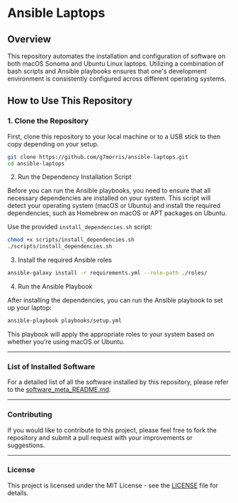 # Ansible Laptops

## Overview

This repository automates the installation and configuration of software on both macOS Sonoma and Ubuntu Linux laptops. Utilizing a combination of bash scripts and Ansible playbooks ensures that one's development environment is consistently configured across different operating systems.

## How to Use This Repository

### 1. Clone the Repository

First, clone this repository to your local machine or to a USB stick to then copy depending on your setup.

```bash
git clone https://github.com/g7morris/ansible-laptops.git
cd ansible-laptops
```

2. Run the Dependency Installation Script

Before you can run the Ansible playbooks, you need to ensure that all necessary dependencies are installed on your system. This script will detect your operating system (macOS or Ubuntu) and install the required dependencies, such as Homebrew on macOS or APT packages on Ubuntu.

Use the provided `install_dependencies.sh` script:

```bash
chmod +x scripts/install_dependencies.sh
./scripts/install_dependencies.sh
```

3. Install the required Ansible roles

```bash
ansible-galaxy install -r requirements.yml --role-path ./roles/
```

4. Run the Ansible Playbook

After installing the dependencies, you can run the Ansible playbook to set up your laptop:

```bash
ansible-playbook playbooks/setup.yml
```

This playbook will apply the appropriate roles to your system based on whether you’re using macOS or Ubuntu.

---

### List of Installed Software

For a detailed list of all the software installed by this repository, please refer to the [software_meta_README.md](software_meta_README.md).

---

### Contributing

If you would like to contribute to this project, please feel free to fork the repository and submit a pull request with your improvements or suggestions.

---

### License

This project is licensed under the MIT License - see the [LICENSE](LICENSE) file for details.